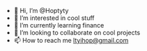 - 👋 Hi, I’m @Hoptyty
- 👀 I’m interested in cool stuff
- 🌱 I’m currently learning finance
- 💞️ I’m looking to collaborate on cool projects
- 📫 How to reach me ltyihop@gmail.com

<!---
Hoptyty/Hoptyty is a ✨ special ✨ repository because its `README.md` (this file) appears on your GitHub profile.
You can click the Preview link to take a look at your changes.
--->
